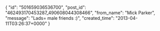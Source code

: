  {
   "id": "501659036536700",
   "post_id": "462493170453287_490608044308466",
   "from_name": "Mick Parker",
   "message": "Lads= male friends  :)",
   "created_time": "2013-04-11T03:26:37+0000"
 }
